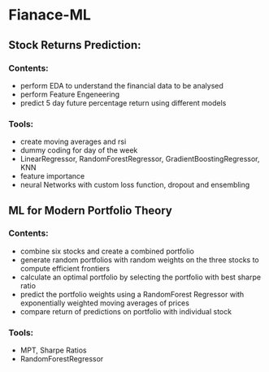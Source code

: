 # Fianace-ML
## Stock Returns Prediction:
### Contents:
- perform EDA to understand the financial data to be analysed
- perform Feature Engeneering
- predict 5 day future percentage return using different models
### Tools:
- create moving averages and rsi
- dummy coding for day of the week
- LinearRegressor, RandomForestRegressor, GradientBoostingRegressor, KNN
- feature importance
- neural Networks with custom loss function, dropout and ensembling
## ML for Modern Portfolio Theory
### Contents:
- combine six stocks and create a combined portfolio
- generate random portfolios with random weights on the three stocks to compute efficient frontiers
- calculate an optimal portfolio by selecting the portfolio with best sharpe ratio
- predict the portfolio weights using a RandomForest Regressor with exponentially weighted moving averages of prices
- compare return of predictions on portfolio with individual stock
### Tools:
- MPT, Sharpe Ratios
- RandomForestRegressor
